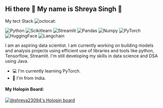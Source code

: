 ## Hi there 👋 My name is Shreya Singh 🌟

<!--
**Shreya23094/Shreya23094** is a ✨ _special_ ✨ repository because its `README.md` (this file) appears on your GitHub profile.

Here are some ideas to get you started:

- 🔭 I’m ...
- 🌱 I’m currently learning ...
- 👯 I’m looking to collaborate on ...
- 🤔 I’m looking for help with ...
- 💬 Ask me about ...
- 📫 How to reach me: ...
- 😄 Pronouns: ...
- ⚡ Fun fact: ...
-->

My tect Stack 
![octocat](https://github.com/user-attachments/assets/62969beb-618c-4ccd-9422-692485ff307a):

![Python]({https://img.shields.io/badge/Python-FFD43B?style=for-the-badge&logo=python&logoColor=blue})
![Scikitlearn]({https://img.shields.io/badge/scikit_learn-F7931E?style=for-the-badge&logo=scikit-learn&logoColor=white})
![Streamlit]({https://img.shields.io/badge/Streamlit-FF4B4B?style=for-the-badge&logo=Streamlit&logoColor=white})
![Pandas]({https://img.shields.io/badge/Pandas-2C2D72?style=for-the-badge&logo=pandas&logoColor=white})
![Numpy]({https://img.shields.io/badge/Numpy-777BB4?style=for-the-badge&logo=numpy&logoColor=white})
![PyTorch]({https://img.shields.io/badge/PyTorch-EE4C2C?style=for-the-badge&logo=pytorch&logoColor=white})
![HuggingFace]({https://img.shields.io/badge/-HuggingFace-FDEE21?style=for-the-badge&logo=HuggingFace&logoColor=black})
![Langchain]({https://img.shields.io/badge/langchain-1C3C3C?style=for-the-badge&logo=langchain&logoColor=white})


I am an aspiring data scientist. I am currently working on building models and analysis projects using efficient use of libraries and tools like python, Tensorflow, Streamlit. I'm still developing my skills in data science and DSA using Java.
- 💻 I'm currently learning PyTorch.
- 📌 I'm from India.


#### My Holopin Board:
[![@shreya23094's Holopin board](https://holopin.io/api/user/board?user=shreya23094)](https://holopin.io/@shreya23094)
